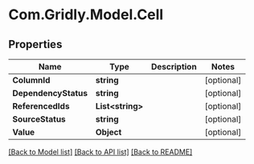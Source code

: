 
# Com.Gridly.Model.Cell

## Properties

Name | Type | Description | Notes
------------ | ------------- | ------------- | -------------
**ColumnId** | **string** |  | [optional] 
**DependencyStatus** | **string** |  | [optional] 
**ReferencedIds** | **List&lt;string&gt;** |  | [optional] 
**SourceStatus** | **string** |  | [optional] 
**Value** | **Object** |  | [optional] 

[[Back to Model list]](../README.md#documentation-for-models)
[[Back to API list]](../README.md#documentation-for-api-endpoints)
[[Back to README]](../README.md)

